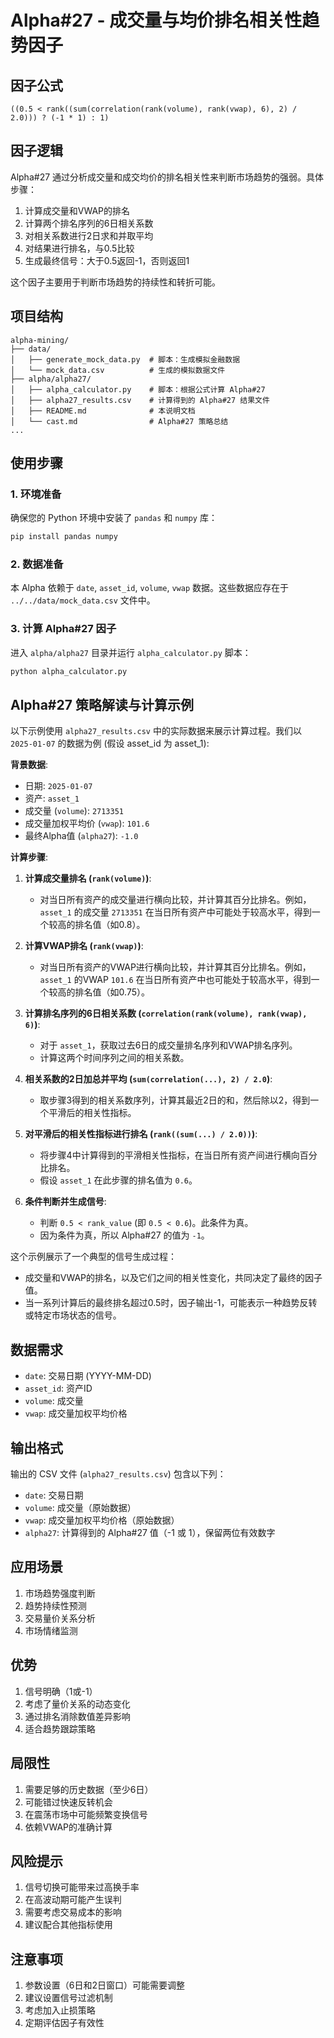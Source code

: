 # Alpha#27 - 成交量与均价排名相关性趋势因子

## 因子公式

`((0.5 < rank((sum(correlation(rank(volume), rank(vwap), 6), 2) / 2.0))) ? (-1 * 1) : 1)`

## 因子逻辑

Alpha#27 通过分析成交量和成交均价的排名相关性来判断市场趋势的强弱。具体步骤：

1. 计算成交量和VWAP的排名
2. 计算两个排名序列的6日相关系数
3. 对相关系数进行2日求和并取平均
4. 对结果进行排名，与0.5比较
5. 生成最终信号：大于0.5返回-1，否则返回1

这个因子主要用于判断市场趋势的持续性和转折可能。

## 项目结构

```
alpha-mining/
├── data/
│   ├── generate_mock_data.py  # 脚本：生成模拟金融数据
│   └── mock_data.csv          # 生成的模拟数据文件
├── alpha/alpha27/
│   ├── alpha_calculator.py    # 脚本：根据公式计算 Alpha#27
│   ├── alpha27_results.csv    # 计算得到的 Alpha#27 结果文件
│   ├── README.md              # 本说明文档
│   └── cast.md                # Alpha#27 策略总结
...
```

## 使用步骤

### 1. 环境准备

确保您的 Python 环境中安装了 `pandas` 和 `numpy` 库：

```bash
pip install pandas numpy
```

### 2. 数据准备

本 Alpha 依赖于 `date`, `asset_id`, `volume`, `vwap` 数据。这些数据应存在于 `../../data/mock_data.csv` 文件中。

### 3. 计算 Alpha#27 因子

进入 `alpha/alpha27` 目录并运行 `alpha_calculator.py` 脚本：

```bash
python alpha_calculator.py
```

## Alpha#27 策略解读与计算示例

以下示例使用 `alpha27_results.csv` 中的实际数据来展示计算过程。我们以 `2025-01-07` 的数据为例 (假设 asset_id 为 asset_1):

**背景数据**:
- 日期: `2025-01-07`
- 资产: `asset_1`
- 成交量 (`volume`): `2713351`
- 成交量加权平均价 (`vwap`): `101.6`
- 最终Alpha值 (`alpha27`): `-1.0`

**计算步骤**:

1.  **计算成交量排名 (`rank(volume)`)**:
    *   对当日所有资产的成交量进行横向比较，并计算其百分比排名。例如，`asset_1` 的成交量 `2713351` 在当日所有资产中可能处于较高水平，得到一个较高的排名值（如0.8）。

2.  **计算VWAP排名 (`rank(vwap)`)**:
    *   对当日所有资产的VWAP进行横向比较，并计算其百分比排名。例如，`asset_1` 的VWAP `101.6` 在当日所有资产中也可能处于较高水平，得到一个较高的排名值（如0.75）。

3.  **计算排名序列的6日相关系数 (`correlation(rank(volume), rank(vwap), 6)`)**:
    *   对于 `asset_1`，获取过去6日的成交量排名序列和VWAP排名序列。
    *   计算这两个时间序列之间的相关系数。

4.  **相关系数的2日加总并平均 (`sum(correlation(...), 2) / 2.0`)**:
    *   取步骤3得到的相关系数序列，计算其最近2日的和，然后除以2，得到一个平滑后的相关性指标。

5.  **对平滑后的相关性指标进行排名 (`rank((sum(...) / 2.0))`)**:
    *   将步骤4中计算得到的平滑相关性指标，在当日所有资产间进行横向百分比排名。
    *   假设 `asset_1` 在此步骤的排名值为 `0.6`。

6.  **条件判断并生成信号**:
    *   判断 `0.5 < rank_value` (即 `0.5 < 0.6`)。此条件为真。
    *   因为条件为真，所以 Alpha#27 的值为 `-1`。

这个示例展示了一个典型的信号生成过程：
-   成交量和VWAP的排名，以及它们之间的相关性变化，共同决定了最终的因子值。
-   当一系列计算后的最终排名超过0.5时，因子输出-1，可能表示一种趋势反转或特定市场状态的信号。

## 数据需求

- `date`: 交易日期 (YYYY-MM-DD)
- `asset_id`: 资产ID
- `volume`: 成交量
- `vwap`: 成交量加权平均价格

## 输出格式

输出的 CSV 文件 (`alpha27_results.csv`) 包含以下列：

- `date`: 交易日期
- `volume`: 成交量（原始数据）
- `vwap`: 成交量加权平均价格（原始数据）
- `alpha27`: 计算得到的 Alpha#27 值（-1 或 1），保留两位有效数字

## 应用场景

1. 市场趋势强度判断
2. 趋势持续性预测
3. 交易量价关系分析
4. 市场情绪监测

## 优势

1. 信号明确（1或-1）
2. 考虑了量价关系的动态变化
3. 通过排名消除数值差异影响
4. 适合趋势跟踪策略

## 局限性

1. 需要足够的历史数据（至少6日）
2. 可能错过快速反转机会
3. 在震荡市场中可能频繁变换信号
4. 依赖VWAP的准确计算

## 风险提示

1. 信号切换可能带来过高换手率
2. 在高波动期可能产生误判
3. 需要考虑交易成本的影响
4. 建议配合其他指标使用

## 注意事项

1. 参数设置（6日和2日窗口）可能需要调整
2. 建议设置信号过滤机制
3. 考虑加入止损策略
4. 定期评估因子有效性 